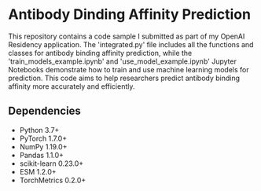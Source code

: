 # Antibody Dinding Affinity Prediction

This repository contains a code sample I submitted as part of my OpenAI Residency application. The 'integrated.py' file includes all the functions and classes for antibody binding affinity prediction, while the 'train_models_example.ipynb' and 'use_model_example.ipynb' Jupyter Notebooks demonstrate how to train and use machine learning models for prediction. This code aims to help researchers predict antibody binding affinity more accurately and efficiently. 

## Dependencies
- Python 3.7+
- PyTorch 1.7.0+
- NumPy 1.19.0+
- Pandas 1.1.0+
- scikit-learn 0.23.0+
- ESM 1.2.0+
- TorchMetrics 0.2.0+

